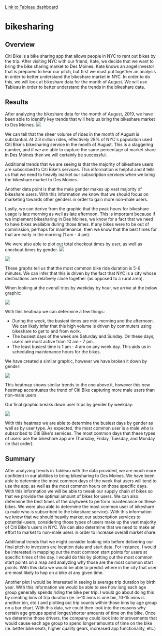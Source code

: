 [Link to Tableau dashboard](https://public.tableau.com/profile/christian.hargett#!/vizhome/citibike_challenge_16028056973160/NYCStory?publish=yes)

# bikesharing

## Overview

Citi Bike is a bike sharing app that allows people in NYC to rent out bikes by the trip. After visiting NYC with our friend, Kate, we decide that we want to bring the bike sharing market to Des Moines. Kate knows an angel investor that is prepared to hear our pitch, but first we must put together an analysis in order to better understand the bikeshare market in NYC. In order to do this, we will look at bikeshare data for the month of August. We will use Tableau in order to better understand the trends in the bikeshare data.

## Results

After analyzing the bikeshare data for the month of August, 2019, we have been able to identify key trends that will help us bring the bikeshare market to Des Moines. 
![](https://github.com/christianhargett/bikesharing/blob/main/Summary_stats.png)

We can tell that the sheer volume of rides in the month of August is substantial. At 2.3 million rides, effectively 28% of NYC's population used Citi Bike's bikesharing service in the month of August. This is a staggering number, and if we are able to capture the same percentage of market share in Des Moines then we will certainly be successful.

Additional trends that we are seeing is that the majority of bikeshare users are subscribed to Citi Bike's services. This information is helpful and it tells us that we need to heavily market our subscription services when we bring the bikeshare market to Des Moines. 

Another data point is that the male gender makes up vast majority of bikeshare users. With this information we know that we should focus on marketing towards other genders in order to gain more non-male users. 

Lastly, we can derive from the graphic that the peak hours for bikeshare usage is late morning as well as late afternoon. This is important because if we implement bikesharing in Des Moines, we know for a fact that we need to have bikes available during those times. If any bikes were to be out of commission, perhaps for maintenance, then we know that the best times for that are early in the morning (1 am - 4 am). 

We were also able to plot out total checkout times by user, as well as checkout times by gender.
![](https://github.com/christianhargett/bikesharing/blob/main/Checkout_time_by_user.png)

![](https://github.com/christianhargett/bikesharing/blob/main/Checkout_times_by_gender.png)

These graphs tell us that the most common bike ride duration is 5-6 minutes. We can infer that this is driven by the fact that NYC is a city whose destinations are relatively close together (as opposed to a rural area).

When looking at the overall trips by weekday by hour, we arrive at the below graphic:

![](https://github.com/christianhargett/bikesharing/blob/main/Trips_by_weekday_per_hour.png)

With this heatmap we can determine a few things:
- During the week, the busiest times are mid-morning and the afternoon. We can likely infer that this high volume is driven by commuters using bikeshare to get to and from work.
- The busiest days of the week are Saturday and Sunday. On these days, users are most active from 10 am - 7 pm. 
- The least busiest time is 1 am - 4 am on any week day. This aids us in scheduling maintenance hours for the bikes.

We have created a similar graphic, however we have broken it down by gender:

![](https://github.com/christianhargett/bikesharing/blob/main/Trips_by_gender_weekday_per_hour.png)

This heatmap shows similar trends to the one above it, however this new heatmap accentuates the trend of Citi Bike capturing more male users than non-male users.

Our final graphic breaks down user trips by gender by weekday:

![](https://github.com/christianhargett/bikesharing/blob/main/User_trips_by_gender_by_weekday.png)

With this heatmap we are able to determine the busiest days by gender as well as by user type. As expected, the most common user is a male who is subscribed to Citi Bike's services. The most common days that these types of users use the bikeshare app are Thursday, Friday, Tuesday, and Monday (in that order). 

## Summary

After analyzing trends in Tableau with the data provided, we are much more confident in our abilities to bring bikesharing to Des Moines. We have been able to determine the most common days of the week that users will tend to use the app, as well as the most common hours on those specific days. With this information we will be able to tweak our supply chain of bikes so that we provide the optimal amount of bikes for users. We can also determine the best times of the day/week to perform maintenance on these bikes. We were also able to determine the most common user of bikeshare (a male who is subscribed to the bikeshare service). With this information we know that we should heavily market our subscription services to potential-users, considering those types of users make up the vast majority of Citi Bike's users in NYC. We can also determine that we need to make an effort to market to non-male users in order to increase overall market share. 

Additional trends that we might consider looking into before delivering our final pitch to investors are location data and start data. For instance, I would be interested in mapping out the most common start points for users at specific times of the day. I would do this by plotting out the most common start points on a map and analyzing why those are the most common start points. With this data we would be able to predict where in the city that user are most likely to hop on a bike at any given time. 

Another plot I would be interested in seeing is average trip duration by birth year. With this information we would be able to see how long each age group generally spends riding the bike per trip. I would go about doing this by creating bins of trip duration (ie. 5-10 mins is one bin, 10-15 mins is another bin, etc.) and plotting out trip counts within those bins by age group on a bar chart. With this data, we could then look into the reasons why certain age groups spend longer/shorter amounts of time on the bike. Once we determine those drivers, the company could look into improvements that would cause each age group to spend longer amounts of time on the bike (ie. better bike seats, higher quality gears, increased app functionality, etc.)



